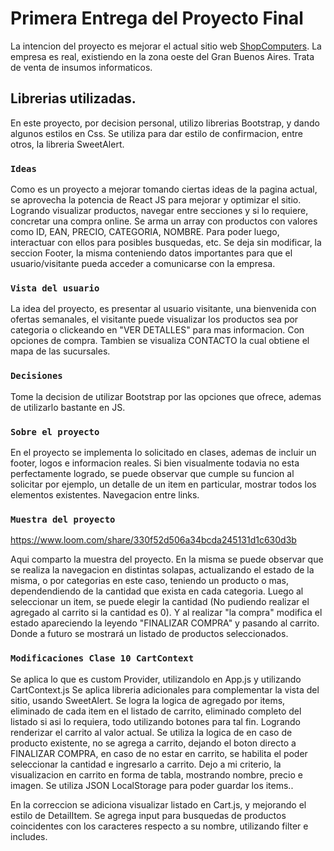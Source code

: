 # Primera Entrega del Proyecto Final

La intencion del proyecto es mejorar el actual sitio web [ShopComputers](http://www.shopcomputers.com.ar/).
La empresa es real, existiendo en la zona oeste del Gran Buenos Aires. Trata de venta de insumos informaticos.

## Librerias utilizadas.

En este proyecto, por decision personal, utilizo librerias Bootstrap, y dando algunos estilos en Css.
Se utiliza para dar estilo de confirmacion, entre otros, la libreria SweetAlert.

### `Ideas`

Como es un proyecto a mejorar tomando ciertas ideas de la pagina actual, se aprovecha la potencia de React JS para mejorar y optimizar el sitio. Logrando visualizar productos, navegar entre secciones y si lo requiere, concretar una compra online.
Se arma un array con productos con valores como ID, EAN, PRECIO, CATEGORIA, NOMBRE. Para poder luego, interactuar con ellos para posibles busquedas, etc.
Se deja sin modificar, la seccion Footer, la misma conteniendo datos importantes para que el usuario/visitante pueda acceder a comunicarse con la empresa.

### `Vista del usuario`

La idea del proyecto, es presentar al usuario visitante, una bienvenida con ofertas semanales, el visitante puede visualizar los productos sea por categoria o clickeando en "VER DETALLES" para mas informacion. Con opciones de compra.
Tambien se visualiza CONTACTO la cual obtiene el mapa de las sucursales.

### `Decisiones`

Tome la decision de utilizar Bootstrap por las opciones que ofrece, ademas de utilizarlo bastante en JS.

### `Sobre el proyecto`

En el proyecto se implementa lo solicitado en clases, ademas de incluir un footer, logos e informacion reales.
Si bien visualmente todavia no esta perfectamente logrado, se puede observar que cumple su funcion al solicitar por ejemplo, un detalle de un item en particular, mostrar todos los elementos existentes. Navegacion entre links.

### `Muestra del proyecto`

https://www.loom.com/share/330f52d506a34bcda245131d1c630d3b

Aqui comparto la muestra del proyecto. En la misma se puede observar que se realiza la navegacion en distintas solapas, actualizando el estado de la misma, o por categorias en este caso, teniendo un producto o mas, dependendiendo de la cantidad que exista en cada categoria.
Luego al seleccionar un item, se puede elegir la cantidad (No pudiendo realizar el agregado al carrito si la cantidad es 0). Y al realizar "la compra" modifica el estado apareciendo la leyendo "FINALIZAR COMPRA" y pasando al carrito. Donde a futuro se mostrará un listado de productos seleccionados.


### `Modificaciones Clase 10 CartContext`

Se aplica lo que es custom Provider, utilizandolo en App.js y utilizando CartContext.js
Se aplica libreria adicionales para complementar la vista del sitio, usando SweetAlert.
Se logra la logica de agregado por items, eliminado de cada item en el listado de carrito, eliminado completo del listado si asi lo requiera, todo utilizando botones para tal fin. Logrando renderizar el carrito al valor actual.
Se utiliza la logica de en caso de producto existente, no se agrega a carrito, dejando el boton directo a FINALIZAR COMPRA, en caso de no estar en carrito, se habilita el poder seleccionar la cantidad e ingresarlo a carrito.
Dejo a mi criterio, la visualizacion en carrito en forma de tabla, mostrando nombre, precio e imagen.
Se utiliza JSON LocalStorage para poder guardar los items..

En la correccion se adiciona visualizar listado en Cart.js, y mejorando el estilo de DetailItem.
Se agrega input para busquedas de productos coincidentes con los caracteres respecto a su nombre, utilizando filter e includes.